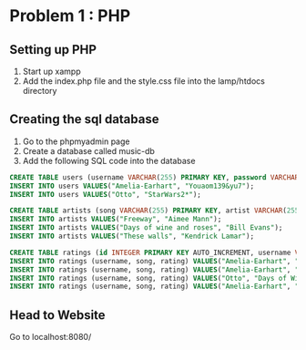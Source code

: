 # Problem 1 : PHP

## Setting up PHP

1. Start up xampp
2. Add the index.php file and the style.css file into the lamp/htdocs directory

## Creating the sql database

1. Go to the phpmyadmin page
2. Create a database called music-db
3. Add the following SQL code into the database

```sql
CREATE TABLE users (username VARCHAR(255) PRIMARY KEY, password VARCHAR(255));
INSERT INTO users VALUES("Amelia-Earhart", "Youaom139&yu7");
INSERT INTO users VALUES("Otto", "StarWars2*");
```

```sql
CREATE TABLE artists (song VARCHAR(255) PRIMARY KEY, artist VARCHAR(255));
INSERT INTO artists VALUES("Freeway", "Aimee Mann");
INSERT INTO artists VALUES("Days of wine and roses", "Bill Evans");
INSERT INTO artists VALUES("These walls", "Kendrick Lamar");
```

```sql
CREATE TABLE ratings (id INTEGER PRIMARY KEY AUTO_INCREMENT, username VARCHAR(255), song VARCHAR(255), rating INT(1), FOREIGN KEY (username) REFERENCES users(username) ON DELETE CASCADE, FOREIGN KEY (song) REFERENCES artists(song) ON DELETE CASCADE);
INSERT INTO ratings (username, song, rating) VALUES("Amelia-Earhart", "Freeway", 3);
INSERT INTO ratings (username, song, rating) VALUES("Amelia-Earhart", "Days of Wine and Roses", 4);
INSERT INTO ratings (username, song, rating) VALUES("Otto", "Days of Wine and Roses", 5);
INSERT INTO ratings (username, song, rating) VALUES("Amelia-Earhart", "These walls", 4);
```

## Head to Website

Go to localhost:8080/
